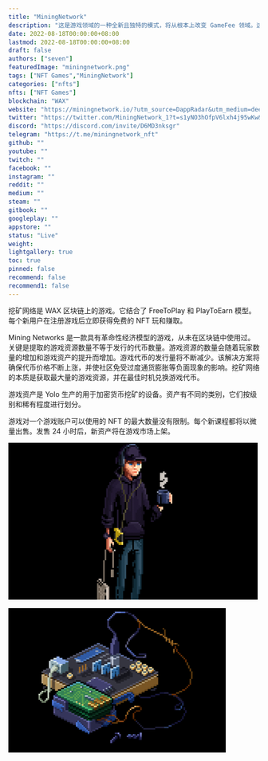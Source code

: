 ```yaml
---
title: "MiningNetwork"
description: "这是游戏领域的一种全新且独特的模式，将从根本上改变 GameFee 领域。这是一款完全不同的代币经济学"
date: 2022-08-18T00:00:00+08:00
lastmod: 2022-08-18T00:00:00+08:00
draft: false
authors: ["seven"]
featuredImage: "miningnetwork.png"
tags: ["NFT Games","MiningNetwork"]
categories: ["nfts"]
nfts: ["NFT Games"]
blockchain: "WAX"
website: "https://miningnetwork.io/?utm_source=DappRadar&utm_medium=deeplink&utm_campaign=visit-website"
twitter: "https://twitter.com/MiningNetwork_1?t=s1yNO3hOfpV6lxh4j95wKw&s=09"
discord: "https://discord.com/invite/D6MD3nksgr"
telegram: "https://t.me/miningnetwork_nft"
github: ""
youtube: ""
twitch: ""
facebook: ""
instagram: ""
reddit: ""
medium: ""
steam: ""
gitbook: ""
googleplay: ""
appstore: ""
status: "Live"
weight: 
lightgallery: true
toc: true
pinned: false
recommend: false
recommend1: false
---
```

挖矿网络是 WAX 区块链上的游戏。它结合了 FreeToPlay 和 PlayToEarn 模型。每个新用户在注册游戏后立即获得免费的 NFT 玩和赚取。

Mining Networks 是一款具有革命性经济模型的游戏，从未在区块链中使用过。关键是提取的游戏资源数量不等于发行的代币数量。游戏资源的数量会随着玩家数量的增加和游戏资产的提升而增加。游戏代币的发行量将不断减少。该解决方案将确保代币价格不断上涨，并使社区免受过度通货膨胀等负面现象的影响。挖矿网络的本质是获取最大量的游戏资源，并在最佳时机兑换游戏代币。

游戏资产是 Yolo 生产的用于加密货币挖矿的设备。资产有不同的类别，它们按级别和稀有程度进行划分。

游戏对一个游戏账户可以使用的 NFT 的最大数量没有限制。每个新课程都将以微量出售。发售 24 小时后，新资产将在游戏市场上架。

![1](1660894252326.jpg)

![2](1660894265881.jpg)